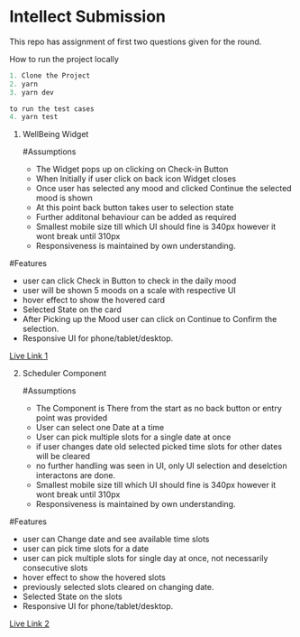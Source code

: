 # Intellect Submission 

This repo has assignment of first two questions given for the round.



How to run the project locally
```js
1. Clone the Project 
2. yarn 
3. yarn dev

to run the test cases 
4. yarn test
```

1. WellBeing Widget

   #Assumptions
 
   - The Widget pops up on clicking on Check-in Button
   - When Initially if user click on back icon Widget closes
   - Once user has selected any mood and clicked Continue the selected mood is shown
   - At this point back button takes user to selection state
   - Further additonal behaviour can be added as required
   - Smallest mobile size till which UI should fine is 340px however it wont break until 310px
   - Responsiveness is maintained by own understanding.


  #Features
   - user can click Check in Button to check in the daily mood 
   - user will be shown 5 moods on a scale with respective UI
   - hover effect to show the hovered card
   - Selected State on the card
   - After Picking up the Mood user can click on Continue to Confirm the selection.
   - Responsive UI for phone/tablet/desktop.

   [Live Link 1](https://intellect-submission.vercel.app/)



2. Scheduler Component

   #Assumptions
 
   - The Component is There from the start as no back button or entry point was provided
   - User can select one Date at a time 
   - User can pick multiple slots for a single date at once 
   - if user changes date old selected picked time slots for other dates will be cleared
   - no further handling was seen in UI, only UI selection and deselction interactons are done.
   - Smallest mobile size till which UI should fine is 340px however it wont break until 310px
   - Responsiveness is maintained by own understanding.


  #Features
   - user can Change date and see available time slots
   - user can pick time slots for a date 
   - user can pick multiple slots for single day at once, not necessarily consecutive slots
   - hover effect to show the hovered slots
   - previously selected slots cleared on changing date.
   - Selected State on the slots
   - Responsive UI for phone/tablet/desktop.

   [Live Link 2](https://intellect-submission.vercel.app/2)





